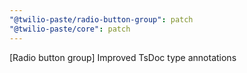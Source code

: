 ```yaml
---
"@twilio-paste/radio-button-group": patch
"@twilio-paste/core": patch
---
```


[Radio button group] Improved TsDoc type annotations
